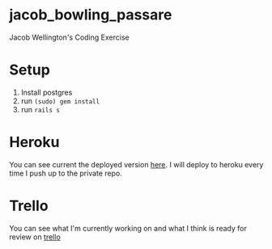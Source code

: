 jacob_bowling_passare
=====================

Jacob Wellington's Coding Exercise

Setup
==
1. Install postgres
2. run `(sudo) gem install`
3. run `rails s`

Heroku
==
You can see current the deployed version [here](http://jacob-wellington-bowling.herokuapp.com/). I will deploy to heroku every time I push up to the private repo.

Trello
==
You can see what I'm currently working on and what I think is ready for review on [trello](https://trello.com/b/7nO6vHV0/bowling-scorekeeper)

